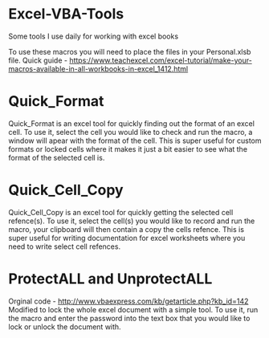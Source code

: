 # Excel-VBA-Tools
Some tools I use daily for working with excel books

To use these macros you will need to place the files in your Personal.xlsb file. Quick guide - https://www.teachexcel.com/excel-tutorial/make-your-macros-available-in-all-workbooks-in-excel_1412.html 

# Quick_Format
Quick_Format is an excel tool for quickly finding out the format of an excel cell. To use it, select the cell you would like to check and run the macro, a window will apear with the format of the cell. This is super useful for custom formats or locked cells where it makes it just a bit easier to see what the format of the selected cell is.

# Quick_Cell_Copy
Quick_Cell_Copy is an excel tool for quickly getting the selected cell refence(s). To use it, select the cell(s) you would like to record and run the macro, your clipboard will then contain a copy the cells refence. This is super useful for writing documentation for excel worksheets where you need to write select cell refences.

# ProtectALL and UnprotectALL
Orginal code - http://www.vbaexpress.com/kb/getarticle.php?kb_id=142
Modified to lock the whole excel document with a simple tool. To use it, run the macro and enter the password into the text box that you would like to lock or unlock the document with.
